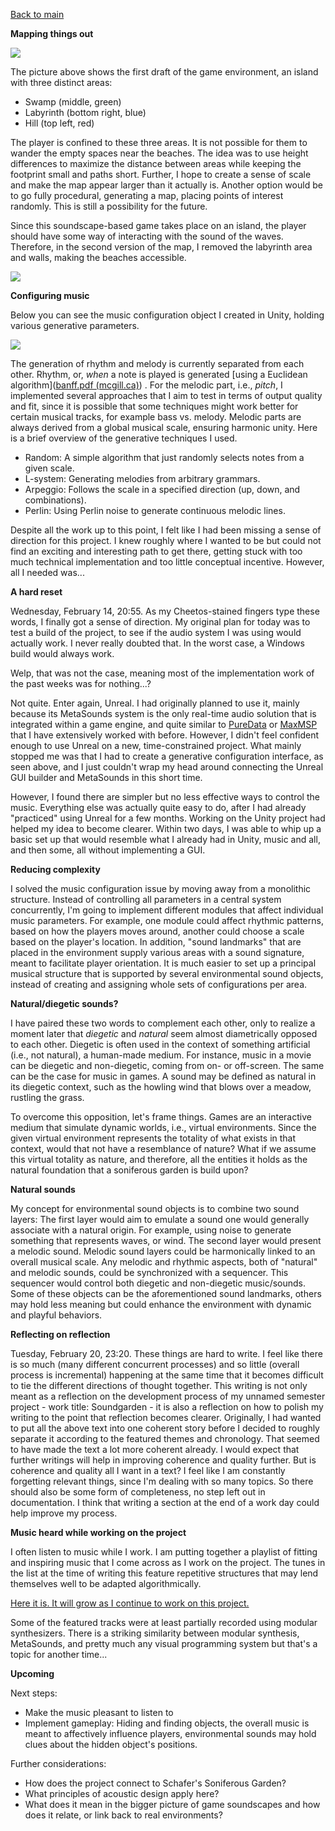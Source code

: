 [Back to main](index.html)


**Mapping things out**

![](attachments/Pasted%20image%2020240221104635.png)

The picture above shows the first draft of the game environment, an island with three distinct areas:
- Swamp (middle, green)
- Labyrinth (bottom right, blue)
- Hill (top left, red)

The player is confined to these three areas. It is not possible for them to wander the empty spaces near the beaches. The idea was to use height differences to maximize the distance between areas while keeping the footprint small and paths short. Further, I hope to create a sense of scale and make the map appear larger than it actually is.
Another option would be to go fully procedural, generating a map, placing points of interest randomly. This is still a possibility for the future.

Since this soundscape-based game takes place on an island, the player should have some way of interacting with the sound of the waves. Therefore, in the second version of the map, I removed the labyrinth area and walls, making the beaches accessible.

![](attachments/Pasted%20image%2020240221110747.png)


**Configuring music**

Below you can see the music configuration object I created in Unity, holding various generative parameters.

![](attachments/Pasted%20image%2020240221094701.png)

The generation of rhythm and melody is currently separated from each other. Rhythm, or, *when* a note is played is generated [using a Euclidean algorithm]([banff.pdf (mcgill.ca)](https://cgm.cs.mcgill.ca/~godfried/publications/banff.pdf)) . For the melodic part, i.e., *pitch*, I implemented several approaches that I aim to test in terms of output quality and fit, since it is possible that some techniques might work better for certain musical tracks, for example bass vs. melody. Melodic parts are always derived from a global musical scale, ensuring harmonic unity. Here is a brief overview of the generative techniques I used.
- Random: A simple algorithm that just randomly selects notes from a given scale.
- L-system: Generating melodies from arbitrary grammars.
- Arpeggio: Follows the scale in a specified direction (up, down, and combinations).
- Perlin: Using Perlin noise to generate continuous melodic lines.

Despite all the work up to this point, I felt like I had been missing a sense of direction for this project. I knew roughly where I wanted to be but could not find an exciting and interesting path to get there, getting stuck with too much technical implementation and too little conceptual incentive. However, all I needed was...


**A hard reset**

Wednesday, February 14, 20:55. As my Cheetos-stained fingers type these words, I finally got a sense of direction. My original plan for today was to test a build of the project, to see if the audio system I was using would actually work. I never really doubted that. In the worst case, a Windows build would always work.

Welp, that was not the case, meaning most of the implementation work of the past weeks was for nothing...?

Not quite. Enter again, Unreal. I had originally planned to use it, mainly because its MetaSounds system is the only real-time audio solution that is integrated within a game engine, and quite similar to [PureData](https://puredata.info/) or [MaxMSP](https://cycling74.com/products/max) that I have extensively worked with before. However, I didn't feel confident enough to use Unreal on a new, time-constrained project. What mainly stopped me was that I had to create a generative configuration interface, as seen above, and I just couldn't wrap my head around connecting the Unreal GUI builder and MetaSounds in this short time.

However, I found there are simpler but no less effective ways to control the music. Everything else was actually quite easy to do, after I had already "practiced" using Unreal for a few months. Working on the Unity project had helped my idea to become clearer. Within two days, I was able to whip up a basic set up that would resemble what I already had in Unity, music and all, and then some, all without implementing a GUI. 


**Reducing complexity**

I solved the music configuration issue by moving away from a monolithic structure. Instead of controlling all parameters in a central system concurrently, I'm going to implement different modules that affect individual music parameters. For example, one module could affect rhythmic patterns, based on how the players moves around, another could choose a scale based on the player's location. In addition, "sound landmarks" that are placed in the environment supply various areas with a sound signature, meant to facilitate player orientation. It is much easier to set up a principal musical structure that is supported by several environmental sound objects, instead of creating and assigning whole sets of configurations per area.


**Natural/diegetic sounds?**

I have paired these two words to complement each other, only to realize a moment later that *diegetic* and *natural* seem almost diametrically opposed to each other. Diegetic is often used in the context of something artificial (i.e., not natural), a human-made medium. For instance, music in a movie can be diegetic and non-diegetic, coming from on- or off-screen. The same can be the case for music in games. A sound may be defined as natural in its diegetic context, such as the howling wind that blows over a meadow, rustling the grass.

To overcome this opposition, let's frame things. Games are an interactive medium that simulate dynamic worlds, i.e., virtual environments. Since the given virtual environment represents the totality of what exists in that context, would that not have a resemblance of nature? What if we assume this virtual totality as nature, and therefore, all the entities it holds as the natural foundation that a soniferous garden is build upon?


**Natural sounds**

My concept for environmental sound objects is to combine two sound layers: The first layer would aim to emulate a sound one would generally associate with a natural origin. For example, using noise to generate something that represents waves, or wind. The second layer would present a melodic sound. Melodic sound layers could be harmonically linked to an overall musical scale. Any melodic and rhythmic aspects, both of "natural" and melodic sounds, could be synchronized with a sequencer. This sequencer would control both diegetic and non-diegetic music/sounds. Some of these objects can be the aforementioned sound landmarks, others may hold less meaning but could enhance the environment with dynamic and playful behaviors.


**Reflecting on reflection**

Tuesday, February 20, 23:20. These things are hard to write. I feel like there is so much (many different concurrent processes) and so little (overall process is incremental) happening at the same time that it becomes difficult to tie the different directions of thought together.
This writing is not only meant as a reflection on the development process of my unnamed semester project - work title: Soundgarden - it is also a reflection on how to polish my writing to the point that reflection becomes clearer. Originally, I had wanted to put all the above text into one coherent story before I decided to roughly separate it according to the featured themes and chronology. That seemed to have made the text a lot more coherent already. I would expect that further writings will help in improving coherence and quality further. But is coherence and quality all I want in a text? I feel like I am constantly forgetting relevant things, since I'm dealing with so many topics. So there should also be some form of completeness, no step left out in documentation. I think that writing a section at the end of a work day could help improve my process.


**Music heard while working on the project**

I often listen to music while I work. I am putting together a playlist of fitting and inspiring music that I come across as I work on the project. The tunes in the list at the time of writing this feature repetitive structures that may lend themselves well to be adapted algorithmically.

[Here it is. It will grow as I continue to work on this project.](https://open.spotify.com/playlist/6NMwC23ezQOFn9kD76hAZ0?si=9c22a4e1c7c741a7)

Some of the featured tracks were at least partially recorded using modular synthesizers. There is a striking similarity between modular synthesis, MetaSounds, and pretty much any visual programming system but that's a topic for another time...


**Upcoming**

Next steps:
- Make the music pleasant to listen to
- Implement gameplay: Hiding and finding objects, the overall music is meant to affectively influence players, environmental sounds may hold clues about the hidden object's positions.

Further considerations:
- How does the project connect to Schafer's Soniferous Garden?
- What principles of acoustic design apply here?
- What does it mean in the bigger picture of game soundscapes and how does it relate, or link back to real environments?